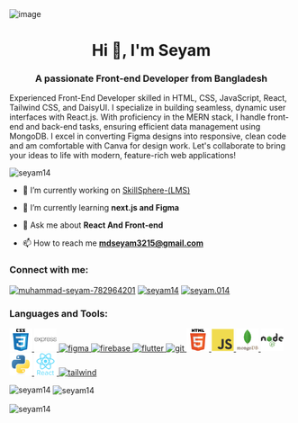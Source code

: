 <img src="Front-end developer.png" alt=" image" width="1000" height="500">

<h1 align="center">Hi 👋, I'm Seyam</h1>
<h3 align="center">A passionate Front-end Developer from Bangladesh</h3>
<p>Experienced Front-End Developer skilled in HTML, CSS, JavaScript, React, Tailwind CSS, and DaisyUI. I specialize in building seamless, dynamic user interfaces with React.js. With proficiency in the MERN stack, I handle front-end and back-end tasks, ensuring efficient data management using MongoDB. I excel in converting Figma designs into responsive, clean code and am comfortable with Canva for design work. Let's collaborate to bring your ideas to life with modern, feature-rich web applications!</p>

<p align="left"> <img src="https://komarev.com/ghpvc/?username=seyam14&label=Profile%20views&color=0e75b6&style=flat" alt="seyam14" /> </p>

- 🔭 I’m currently working on [SkillSphere-(LMS)](https://melodic-axolotl-437c68.netlify.app/)

- 🌱 I’m currently learning **next.js and Figma**

- 💬 Ask me about **React And Front-end** 

- 📫 How to reach me **mdseyam3215@gmail.com**

<h3 align="left">Connect with me:</h3>
<p align="left">
<a href="https://linkedin.com/in/muhammad-seyam-782964201" target="blank"><img align="center" src="https://raw.githubusercontent.com/rahuldkjain/github-profile-readme-generator/master/src/images/icons/Social/linked-in-alt.svg" alt="muhammad-seyam-782964201" height="30" width="40" /></a>
<a href="https://kaggle.com/seyam14" target="blank"><img align="center" src="https://raw.githubusercontent.com/rahuldkjain/github-profile-readme-generator/master/src/images/icons/Social/kaggle.svg" alt="seyam14" height="30" width="40" /></a>
<a href="https://fb.com/seyam.014" target="blank"><img align="center" src="https://raw.githubusercontent.com/rahuldkjain/github-profile-readme-generator/master/src/images/icons/Social/facebook.svg" alt="seyam.014" height="30" width="40" /></a>
</p>

<h3 align="left">Languages and Tools:</h3>
<p align="left"> <a href="https://www.w3schools.com/css/" target="_blank" rel="noreferrer"> <img src="https://raw.githubusercontent.com/devicons/devicon/master/icons/css3/css3-original-wordmark.svg" alt="css3" width="40" height="40"/> </a> <a href="https://expressjs.com" target="_blank" rel="noreferrer"> <img src="https://raw.githubusercontent.com/devicons/devicon/master/icons/express/express-original-wordmark.svg" alt="express" width="40" height="40"/> </a> <a href="https://www.figma.com/" target="_blank" rel="noreferrer"> <img src="https://www.vectorlogo.zone/logos/figma/figma-icon.svg" alt="figma" width="40" height="40"/> </a> <a href="https://firebase.google.com/" target="_blank" rel="noreferrer"> <img src="https://www.vectorlogo.zone/logos/firebase/firebase-icon.svg" alt="firebase" width="40" height="40"/> </a> <a href="https://flutter.dev" target="_blank" rel="noreferrer"> <img src="https://www.vectorlogo.zone/logos/flutterio/flutterio-icon.svg" alt="flutter" width="40" height="40"/> </a> <a href="https://git-scm.com/" target="_blank" rel="noreferrer"> <img src="https://www.vectorlogo.zone/logos/git-scm/git-scm-icon.svg" alt="git" width="40" height="40"/> </a> <a href="https://www.w3.org/html/" target="_blank" rel="noreferrer"> <img src="https://raw.githubusercontent.com/devicons/devicon/master/icons/html5/html5-original-wordmark.svg" alt="html5" width="40" height="40"/> </a> <a href="https://developer.mozilla.org/en-US/docs/Web/JavaScript" target="_blank" rel="noreferrer"> <img src="https://raw.githubusercontent.com/devicons/devicon/master/icons/javascript/javascript-original.svg" alt="javascript" width="40" height="40"/> </a> <a href="https://www.mongodb.com/" target="_blank" rel="noreferrer"> <img src="https://raw.githubusercontent.com/devicons/devicon/master/icons/mongodb/mongodb-original-wordmark.svg" alt="mongodb" width="40" height="40"/> </a> <a href="https://nodejs.org" target="_blank" rel="noreferrer"> <img src="https://raw.githubusercontent.com/devicons/devicon/master/icons/nodejs/nodejs-original-wordmark.svg" alt="nodejs" width="40" height="40"/> </a> <a href="https://www.python.org" target="_blank" rel="noreferrer"> <img src="https://raw.githubusercontent.com/devicons/devicon/master/icons/python/python-original.svg" alt="python" width="40" height="40"/> </a> <a href="https://reactjs.org/" target="_blank" rel="noreferrer"> <img src="https://raw.githubusercontent.com/devicons/devicon/master/icons/react/react-original-wordmark.svg" alt="react" width="40" height="40"/> </a> <a href="https://tailwindcss.com/" target="_blank" rel="noreferrer"> <img src="https://www.vectorlogo.zone/logos/tailwindcss/tailwindcss-icon.svg" alt="tailwind" width="40" height="40"/> </a> </p>

<p><img align="left" src="https://github-readme-stats.vercel.app/api/top-langs?username=seyam14&show_icons=true&locale=en&layout=compact" alt="seyam14" /></p>

<p>&nbsp;<img align="center" src="https://github-readme-stats.vercel.app/api?username=seyam14&show_icons=true&locale=en" alt="seyam14" /></p>

<p><img align="center" src="https://github-readme-streak-stats.herokuapp.com/?user=seyam14&" alt="seyam14" /></p>
